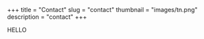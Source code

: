 +++
title = "Contact"
slug = "contact"
thumbnail = "images/tn.png"
description = "contact"
+++

HELLO
